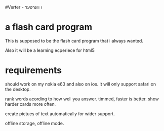 #Verter - ו װערטער

# a flash card program

This is supposed to be the flash card program that i always wanted.

Also it will be a learning ecperiece for html5

# requirements

should work on my nokia e63 and also on ios. it will only support safari on the desktop.

rank words acording to how well you answer. timmed, faster is better. show harder cards more often.

create pictues of text automatically for wider support. 

offline storage, offline mode.

